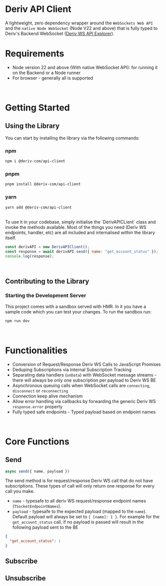 # Deriv API Client

A lightweight, zero dependency wrapper around the `WebSockets Web API` and the `native Node WebSocket` (Node V22 and above) that is fully typed to Deriv's Backend WebSocket ([Deriv WS API Explorer](https://api.deriv.com/api-explorer)).

# Requirements

- Node version 22 and above (With native WebSocket API): for running it on the Backend or a Node runner
- For browser - generally all is supported

<br />

# Getting Started

## Using the Library

You can start by installing the library via the following commands:

### npm

```bash
npm i @deriv-com/api-client
```

### pnpm

```bash
pnpm install @deriv-com/api-client
```

### yarn

```bash
yarn add @deriv-com/api-client
```

<br />
To use it in your codebase, simply initialise the `DerivAPICLient` class and invoke the methods available. Most of the things you need (Deriv WS endpoints, handler, etc) are all included and internalised within the library itself.

```javascript
const derivAPI = new DerivAPIClient();
const response = await derivAPI.send({ name: "get_account_status" });
console.log(response);
```

<br />

## Contributing to the Library

### Starting the Development Server

This project comes with a sandbox served with HMR. In it you have a sample code which you can test your changes. To run the sandbox run:

```bash
npm run dev
```

<br />

# Functionalities

- Conversion of Request/Response Deriv WS Calls to JavaScript Promises
- Deduping Subscriptions via Internal Subscription Tracking
- Separating data handlers (`onData`) with WebSocket message streams - there will always be only one subscription per payload to Deriv WS BE
- Asynchronous queuing calls when WebSocket calls are `connecting`, `disconnect` or `reconnecting`
- Connection keep alive mechanism
- Allow error handling via callbacks by forwarding the generic Deriv WS `response.error` property
- Fully typed safe endpoints - Typed payload based on endpoint names

<br />

# Core Functions

## Send

```js
async send({ name, payload })
```

The send method is for request/response Deriv WS call that do not have subscriptions. These types of call will only return one response for every call you make.

- `name` - typesafe to all deriv WS request/response endpoint names (`TSocketEndpointNames`).
- `payload` - typesafe to the expected payload (mapped to the `name`). Default payload will always be set to `{ [name]: 1 }`. For example for the `get_account_status` call, if no payload is passed will result in the following payload sent to the BE

```json
{
  "get_account_status": 1
}
```

## Subscribe

## Unsubscribe
